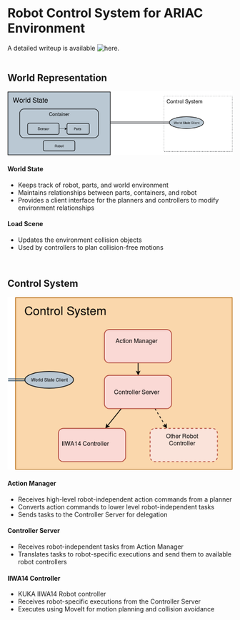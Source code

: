 # Robot Control System for ARIAC Environment  

A detailed writeup is available ![here](https://www.tudordonca.com/ariac).  
<br/>

## World Representation  
![World Representation Design](https://github.com/tdonca/ariac-2018-controls/blob/master/images/WorldStateDiagram.png)  

#### World State
* Keeps track of robot, parts, and world environment
* Maintains relationships between parts, containers, and robot
* Provides a client interface for the planners and controllers to modify environment relationships
  
#### Load Scene
* Updates the environment collision objects
* Used by controllers to plan collision-free motions
<br/>  

## Control System  
![World Representation Design](https://github.com/tdonca/ariac-2018-controls/blob/master/images/ControlSystemDiagram.png)  

#### Action Manager
* Receives high-level robot-independent action commands from a planner
* Converts action commands to lower level robot-independent tasks
* Sends tasks to the Controller Server for delegation
  

#### Controller Server
* Receives robot-independent tasks from Action Manager
* Translates tasks to robot-specific executions and send them to available robot controllers
  

#### IIWA14 Controller
* KUKA IIWA14 Robot controller
* Receives robot-specific executions from the Controller Server
* Executes using MoveIt for motion planning and collision avoidance
  
